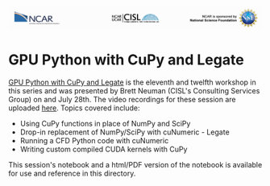 ![NCAR UCAR Logo](../NCAR_CISL_NSF_banner.jpeg)
# GPU Python with CuPy and Legate

[GPU Python with CuPy and Legate](12_CuPyAndLegate.ipynb) is the eleventh and twelfth workshop in this series and was presented by Brett Neuman (CISL's Consulting Services Group) on and July 28th. The video recordings for these session are uploaded [here](). Topics covered include:

* Using CuPy functions in place of NumPy and SciPy
* Drop-in replacement of NumPy/SciPy with cuNumeric - Legate
* Running a CFD Python code with cuNumeric
* Writing custom compiled CUDA kernels with CuPy

This session's notebook and a html/PDF version of the notebook is available for use and reference in this directory.